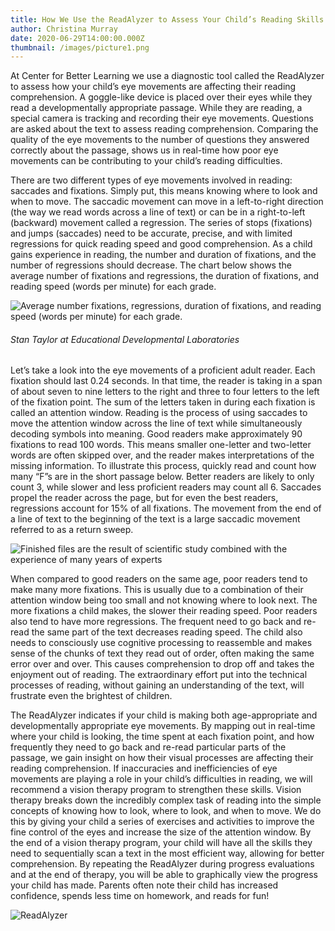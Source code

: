 ```yaml
---
title: How We Use the ReadAlyzer to Assess Your Child’s Reading Skills
author: Christina Murray
date: 2020-06-29T14:00:00.000Z
thumbnail: /images/picture1.png
---
```


At Center for Better Learning we use a diagnostic tool called the ReadAlyzer to assess how your child’s eye movements are affecting their reading comprehension. A goggle-like device is placed over their eyes while they read a developmentally appropriate passage. While they are reading, a special camera is tracking and recording their eye movements. Questions are asked about the text to assess reading comprehension. Comparing the quality of the eye movements to the number of questions they answered correctly about the passage, shows us in real-time how poor eye movements can be contributing to your child’s reading difficulties.

There are two different types of eye movements involved in reading: saccades and fixations. Simply put, this means knowing where to look and when to move. The saccadic movement can move in a left-to-right direction (the way we read words across a line of text) or can be in a right-to-left (backward) movement called a regression. The series of stops (fixations) and jumps (saccades) need to be accurate, precise, and with limited regressions for quick reading speed and good comprehension. As a child gains experience in reading, the number and duration of fixations, and the number of regressions should decrease. The chart below shows the average number of fixations and regressions, the duration of fixations, and reading speed (words per minute) for each grade.

![Average number fixations, regressions, duration of fixations, and reading speed (words per minute) for each grade.](/images/picture2.png)

###### _Stan Taylor at Educational Developmental Laboratories_

Let’s take a look into the eye movements of a proficient adult reader. Each fixation should last 0.24 seconds. In that time, the reader is taking in a span of about seven to nine letters to the right and three to four letters to the left of the fixation point. The sum of the letters taken in during each fixation is called an attention window. Reading is the process of using saccades to move the attention window across the line of text while simultaneously decoding symbols into meaning. Good readers make approximately 90 fixations to read 100 words. This means smaller one-letter and two-letter words are often skipped over, and the reader makes interpretations of the missing information. To illustrate this process, quickly read and count how many “F”s are in the short passage below. Better readers are likely to only count 3, while slower and less proficient readers may count all 6. Saccades propel the reader across the page, but for even the best readers, regressions account for 15% of all fixations. The movement from the end of a line of text to the beginning of the text is a large saccadic movement referred to as a return sweep.

![Finished files are the result of scientific study combined with the experience of many years of experts](/images/picture3.png)

When compared to good readers on the same age, poor readers tend to make many more fixations. This is usually due to a combination of their attention window being too small and not knowing where to look next. The more fixations a child makes, the slower their reading speed. Poor readers also tend to have more regressions. The frequent need to go back and re-read the same part of the text decreases reading speed. The child also needs to consciously use cognitive processing to reassemble and makes sense of the chunks of text they read out of order, often making the same error over and over. This causes comprehension to drop off and takes the enjoyment out of reading. The extraordinary effort put into the technical processes of reading, without gaining an understanding of the text, will frustrate even the brightest of children.

The ReadAlyzer indicates if your child is making both age-appropriate and developmentally appropriate eye movements. By mapping out in real-time where your child is looking, the time spent at each fixation point, and how frequently they need to go back and re-read particular parts of the passage, we  gain insight on how their visual processes are affecting their reading comprehension. If inaccuracies and inefficiencies of eye movements are playing a role in your child’s difficulties in reading, we will recommend a vision therapy program to strengthen these skills. Vision therapy breaks down the incredibly complex task of reading into the simple concepts of knowing how to look, where to look, and when to move. We do this by giving your child a series of exercises and activities to improve the fine control of the eyes and increase the size of the attention window. By the end of a vision therapy program, your child will have all the skills they need to sequentially scan a text in the most efficient way, allowing for better comprehension. By repeating the ReadAlyzer during progress evaluations and at the end of therapy, you will be able to graphically view the progress your child has made. Parents often note their child has increased confidence, spends less time on homework, and reads for fun!

![ReadAlyzer](/images/picture1.png)

